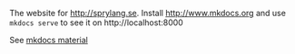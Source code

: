 The website for http://sprylang.se. Install http://www.mkdocs.org and use `mkdocs serve` to see it on http://localhost:8000

See [mkdocs material](https://squidfunk.github.io/mkdocs-material/getting-started/)



